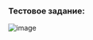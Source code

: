 ### Тестовое задание:

![image](https://github.com/ffrss/react-booking/assets/102175392/3a5f95b2-776b-4eb0-9661-eb8335c23111)

